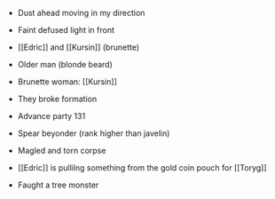 - Dust ahead moving in my direction
- Faint defused light in front

- [[Edric]] and [[Kursin]] (brunette)

- Older man (blonde beard)
- Brunette woman: [[Kursin]]
- They broke formation
- Advance party 131

- Spear beyonder (rank higher than javelin)

- Magled and torn corpse
- [[Edric]] is pullilng something from the gold coin pouch for [[Toryg]]

- Faught a tree monster